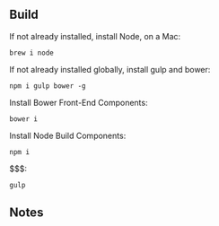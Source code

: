 ## Build
If not already installed, install Node, on a Mac:

`brew i node`

If not already installed globally, install gulp and bower:

`npm i gulp bower -g`

Install Bower Front-End Components:

`bower i`

Install Node Build Components:

`npm i`

$$$:

`gulp`

## Notes